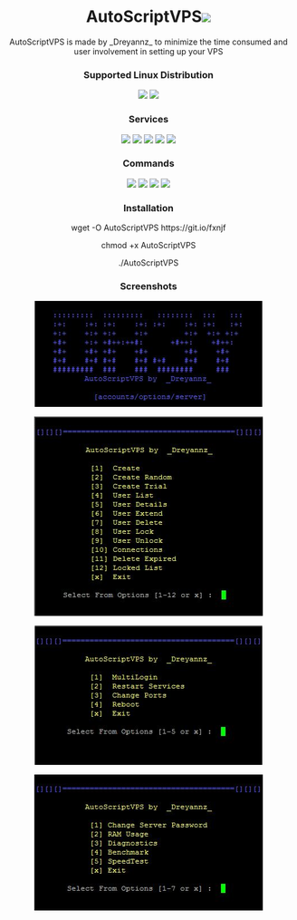 
<h1 align="center">AutoScriptVPS<img src="https://img.shields.io/badge/Version-2.0-red.svg"></h1>

<p align="center">AutoScriptVPS is made by _Dreyannz_ to minimize the time consumed and user involvement in setting up your VPS</p>
<h3 align="center">Supported Linux Distribution</h3>
<p align="center">
  <a><img src="https://img.shields.io/badge/Support-Debian%208-blue.svg"></a>
  <a><img src="https://img.shields.io/badge/Support-Debian%209-blue.svg"></a>
</p>
<h3 align="center">Services</h3>
<p align="center">
  <a><img src="https://img.shields.io/badge/Service-OpenSSH-green.svg"></a>
  <a><img src="https://img.shields.io/badge/Service-Dropbear-green.svg"></a>
  <a><img src="https://img.shields.io/badge/Service-Stunnel-green.svg"></a>
  <a><img src="https://img.shields.io/badge/Service-OpenVPN-green.svg"></a>
  <a><img src="https://img.shields.io/badge/Service-Squid3-green.svg"></a>
 </p>
<h3 align="center">Commands</h3>
<p align="center">
  <a><img src="https://img.shields.io/badge/Commands-menu-yellow.svg"></a>
  <a><img src="https://img.shields.io/badge/Commands-accounts-yellow.svg"></a>
  <a><img src="https://img.shields.io/badge/Commands-options-yellow.svg"></a>
  <a><img src="https://img.shields.io/badge/Commands-server-yellow.svg"></a>
 </p>

<h3 align="center">Installation</h3>

<p align="center">
wget -O AutoScriptVPS https://git.io/fxnjf
  </p>
  <p align="center">
  chmod +x AutoScriptVPS
  </p>
  <p align="center">
  ./AutoScriptVPS
</p>

<h3 align="center">Screenshots</h3>
<p align="center">
<img src="https://github.com/mangtas/pasirit/blob/master/Files/Screenshots/1.JPG">
   </p>
  <p align="center">
  <img src="https://github.com/mangtas/pasirit/blob/master/Files/Screenshots/2.JPG">
   </p>
  <p align="center">
  <img src="https://github.com/mangtas/pasirit/blob/master/Files/Screenshots/3.JPG">
  </p>
  <p align="center">
  <img src="https://github.com/mangtas/pasirit/blob/master/Files/Screenshots/4.JPG">
   </p>

